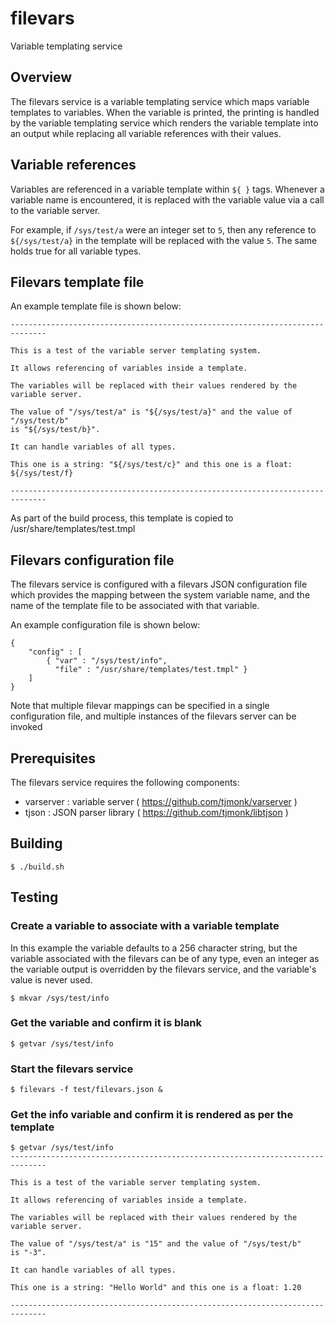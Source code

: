 # filevars
Variable templating service

## Overview

The filevars service is a variable templating service which maps variable templates to
variables.  When the variable is printed, the printing is handled by the variable
templating service which renders the variable template into an output while
replacing all variable references with their values.

## Variable references

Variables are referenced in a variable template within `${ }` tags.
Whenever a variable name is encountered, it is replaced with the variable value
via a call to the variable server.

For example, if `/sys/test/a` were an integer set to `5`, then any reference to `${/sys/test/a}`
in the template will be replaced with the value `5`.  The same holds true for all variable types.

## Filevars template file

An example template file is shown below:

```
------------------------------------------------------------------------------

This is a test of the variable server templating system.

It allows referencing of variables inside a template.

The variables will be replaced with their values rendered by the
variable server.

The value of "/sys/test/a" is "${/sys/test/a}" and the value of "/sys/test/b"
is "${/sys/test/b}".

It can handle variables of all types.

This one is a string: "${/sys/test/c}" and this one is a float: ${/sys/test/f}

------------------------------------------------------------------------------
```

As part of the build process, this template is copied to /usr/share/templates/test.tmpl

## Filevars configuration file

The filevars service is configured with a filevars JSON configuration file
which provides the mapping between the system variable name, and the
name of the template file to be associated with that variable.

An example configuration file is shown below:

```
{
    "config" : [
        { "var" : "/sys/test/info",
          "file" : "/usr/share/templates/test.tmpl" }
    ]
}
```

Note that multiple filevar mappings can be specified in a single configuration file,
and multiple instances of the filevars server can be invoked

## Prerequisites

The filevars service requires the following components:

- varserver : variable server ( https://github.com/tjmonk/varserver )
- tjson : JSON parser library ( https://github.com/tjmonk/libtjson )

## Building

```
$ ./build.sh
```

## Testing

### Create a variable to associate with a variable template

In this example the variable defaults to a 256 character string, but the variable associated
with the filevars can be of any type, even an integer as the variable output is overridden
by the filevars service, and the variable's value is never used.

```
$ mkvar /sys/test/info
```

### Get the variable and confirm it is blank

```
$ getvar /sys/test/info

```

### Start the filevars service

```
$ filevars -f test/filevars.json &
```

### Get the info variable and confirm it is rendered as per the template

```
$ getvar /sys/test/info
------------------------------------------------------------------------------

This is a test of the variable server templating system.

It allows referencing of variables inside a template.

The variables will be replaced with their values rendered by the
variable server.

The value of "/sys/test/a" is "15" and the value of "/sys/test/b"
is "-3".

It can handle variables of all types.

This one is a string: "Hello World" and this one is a float: 1.20

------------------------------------------------------------------------------
```
